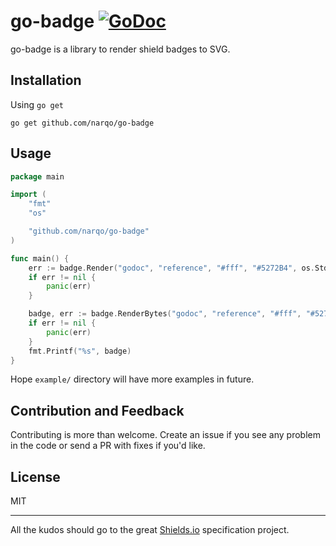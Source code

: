 # go-badge [![GoDoc](https://godoc.org/github.com/narqo/go-badge?status.svg)](https://godoc.org/github.com/narqo/go-badge)

go-badge is a library to render shield badges to SVG.

## Installation

Using `go get`

```
go get github.com/narqo/go-badge
```

## Usage

```go
package main

import (
	"fmt"
	"os"

	"github.com/narqo/go-badge"
)

func main() {
	err := badge.Render("godoc", "reference", "#fff", "#5272B4", os.Stdout)
	if err != nil {
		panic(err)
	}

	badge, err := badge.RenderBytes("godoc", "reference", "#fff", "#5272B4")
	if err != nil {
		panic(err)
	}
	fmt.Printf("%s", badge)
}

```

Hope `example/` directory will have more examples in future.

## Contribution and Feedback

Contributing is more than welcome. Create an issue if you see any problem in the code or send a PR with fixes if you'd like.

## License

MIT

---

All the kudos should go to the great [Shields.io](https://github.com/badges/shields) specification project.
